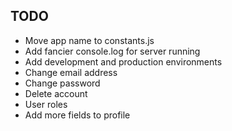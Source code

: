 ## TODO

- Move app name to constants.js
- Add fancier console.log for server running
- Add development and production environments
- Change email address
- Change password
- Delete account
- User roles
- Add more fields to profile